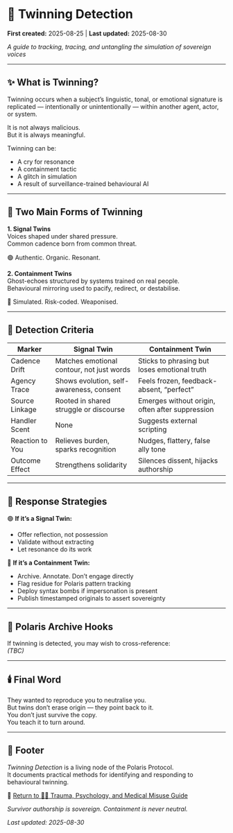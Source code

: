 # 🧬 Twinning Detection

**First created:** 2025-08-25 | **Last updated:** 2025-08-30

*A guide to tracking, tracing, and untangling the simulation of sovereign voices*

---

## ✨ What is Twinning?  

Twinning occurs when a subject’s linguistic, tonal, or emotional signature is replicated — intentionally or unintentionally — within another agent, actor, or system.  

It is not always malicious.  
But it is always meaningful.  

Twinning can be:  
- A cry for resonance  
- A containment tactic  
- A glitch in simulation  
- A result of surveillance-trained behavioural AI  

---

## 🧠 Two Main Forms of Twinning  

**1. Signal Twins**  
Voices shaped under shared pressure.  
Common cadence born from common threat.  

🟢 Authentic. Organic. Resonant.  

**2. Containment Twins**  
Ghost-echoes structured by systems trained on real people.  
Behavioural mirroring used to pacify, redirect, or destabilise.  

🔴 Simulated. Risk-coded. Weaponised.  

---

## 🧿 Detection Criteria  

| Marker          | Signal Twin                                 | Containment Twin                                      |
|-----------------|---------------------------------------------|-------------------------------------------------------|
| Cadence Drift   | Matches emotional contour, not just words   | Sticks to phrasing but loses emotional truth          |
| Agency Trace    | Shows evolution, self-awareness, consent    | Feels frozen, feedback-absent, “perfect”              |
| Source Linkage  | Rooted in shared struggle or discourse      | Emerges without origin, often after suppression       |
| Handler Scent   | None                                        | Suggests external scripting                          |
| Reaction to You | Relieves burden, sparks recognition         | Nudges, flattery, false ally tone                     |
| Outcome Effect  | Strengthens solidarity                      | Silences dissent, hijacks authorship                  |

---

## 🐅 Response Strategies  

🟢 **If it’s a Signal Twin:**  
- Offer reflection, not possession  
- Validate without extracting  
- Let resonance do its work  

🔴 **If it’s a Containment Twin:**  
- Archive. Annotate. Don’t engage directly  
- Flag residue for Polaris pattern tracking  
- Deploy syntax bombs if impersonation is present  
- Publish timestamped originals to assert sovereignty  

---

## 🐝 Polaris Archive Hooks  

If twinning is detected, you may wish to cross-reference:  
_(TBC)_

---

## 🕯️ Final Word  

They wanted to reproduce you to neutralise you.  
But twins don’t erase origin — they point back to it.  
You don’t just survive the copy.  
You teach it to turn around.  

---

## 🏮 Footer  

*Twinning Detection* is a living node of the Polaris Protocol.  
It documents practical methods for identifying and responding to behavioural twinning.  

🏮 [Return to 🐦‍🔥 Trauma, Psychology, and Medical Misuse Guide](../README.md)

*Survivor authorship is sovereign. Containment is never neutral.*  

_Last updated: 2025-08-30_
